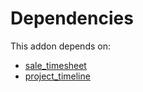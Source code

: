 # Dependencies

This addon depends on:

- [sale_timesheet](https://github.com/bringout/oca-ocb-sale/tree/3531a720906f8e17d5fa4dafe32471b2aada3721/odoo-bringout-oca-ocb-sale_timesheet)
- [project_timeline](https://github.com/bringout/oca-workflow-process)
